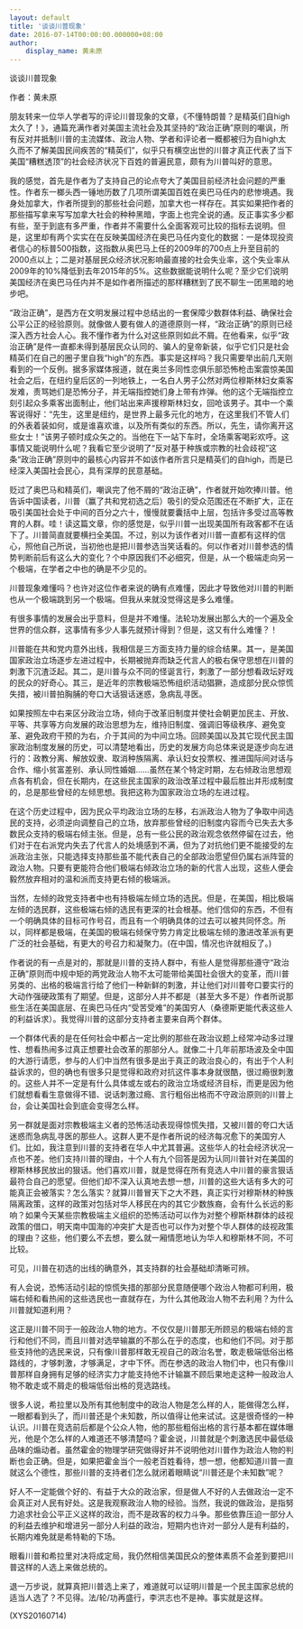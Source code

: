 ```yaml
---
layout: default
title: '谈谈川普现象'
date: 2016-07-14T00:00:00.000000+08:00
author:
    display_name: 黄未原
---
```


谈谈川普现象

作者：黄未原

朋友转来一位华人学者写的评论川普现象的文章，《不懂特朗普？是精英们自high太久了！》，通篇充满作者对美国主流社会及其坚持的“政治正确”原则的嘲讽，所有反对并抵制川普的主流媒体、政治人物、学者和评论者一概都被归为自high太久而不了解美国民间疾苦的“精英们”，似乎只有横空出世的川普才真正代表了当下美国“糟糕透顶”的社会经济状况下百姓的普遍民意，颇有为川普叫好的意思。

我的感觉，首先是作者为了支持自己的论点夸大了美国目前经济社会问题的严重性。作者东一榔头西一锤地历数了几项所谓美国百姓在奥巴马任内的悲惨境遇。我身处加拿大，作者所提到的那些社会问题，加拿大也一样存在。其实如果把作者的那些描写拿来写写加拿大社会的种种黑暗，字面上也完全说的通。反正事实多少都有些，至于到底有多严重，作者并不需要什么全面客观可比较的指标去说明。但是，这里却有两个实实在在反映美国经济在奥巴马任内变化的数据：一是体现投资者信心的标普500指数，这指数从奥巴马上任的2009年的700点上升至目前的2000点以上；二是对基层民众经济状况影响最直接的社会失业率，这个失业率从2009年的10%降低到去年2015年的5%。这些数据能说明什么呢？至少它们说明美国经济在奥巴马任内并不是如作者所描述的那样糟糕到了民不聊生一团黑暗的地步吧。

“政治正确”，是西方在文明发展过程中总结出的一套保障少数群体利益、确保社会公平公正的经验原则。就像做人要有做人的道德原则一样，“政治正确”的原则已经深入西方社会人心。我不懂作者为什么对这些原则如此不屑。在他看来，似乎“政治正确”是件一直都未得到基层民众认同的、骗人的皇帝新装，似乎它们只是社会精英们在自己的圈子里自我“high”的东西。事实是这样吗？我只需要举出前几天刚看到的一个反例。据多家媒体报道，就在奥兰多同性恋俱乐部恐怖枪击案震惊美国社会之后，在纽约皇后区的一列地铁上，一名白人男子公然对两位穆斯林妇女乘客发难，责骂她们是恐怖分子，并无端指控她们身上带有炸弹。他的这个无端指控立刻引起众多乘客出面制止，他们站出来声援穆斯林妇女，回呛该男子。其中一个乘客说得好：“先生，这里是纽约，是世界上最多元化的地方，在这里我们不管人们的外表着装如何，或是谁喜欢谁，以及所有类似的东西。所以，先生，请你离开这些女士！”该男子顿时成众矢之的。当他在下一站下车时，全场乘客喝彩欢呼。这事情又能说明什么呢？我看它至少说明了“反对基于种族或宗教的社会歧视”这条“政治正确”原则中的最核心内容并不如该作者所言只是精英们的自high，而是已经深入美国社会民心，具有深厚的民意基础。

贬过了奥巴马和精英们，嘲讽完了他不屑的“政治正确”，作者就开始吹捧川普。他告诉中国读者，川普（赢了共和党初选之后）吸引的受众范围还在不断扩大，正在吸引美国社会处于中间的百分之六十，慢慢就要囊括中上层，包括许多受过高等教育的人群。哇！读这篇文章，你的感觉是，似乎川普一出现美国所有政客都不在话下了。川普简直就要横扫全美国。不过，别以为该作者对川普一直都有这样的信心，照他自己所说，当初他也是把川普参选当笑话看的。何以作者对川普参选的情势判断前后有这么大的变化？个中原因我们不必细究，但是，从一个极端走向另一个极端，在学者之中也的确是不少见的。

川普现象难懂吗？也许对这位作者来说的确有点难懂，因此才导致他对川普的判断也从一个极端跳到另一个极端。但我从来就没觉得这是多么难懂。

有很多事情的发展会出乎意料，但是并不难懂。法轮功发展出那么大的一个遍及全世界的信众群，这事情有多少人事先就预计得到？但是，这又有什么难懂？！

川普能在共和党内意外出线，我相信是三方面支持力量的综合结果。其一，是美国国家政治立场逐步左进过程中，长期被抛弃而缺乏代言人的极右保守思想在川普的刺激下沉渣泛起。其二，是川普与众不同的怪诞言行，刺激了一部分想看政坛好戏的民众的好奇心。其三，是近年的宗教极端恐怖组织活动猖獗，造成部分民众惊慌失措，被川普拍胸脯的夸口大话狠话迷惑，急病乱寻医。

如果按照左中右来区分政治立场，倾向于改革旧制度并使社会朝更加民主、开放、平等、共享等方向发展的政治思想为左，维持旧制度、强调旧等级秩序、避免变革、避免政府干预的为右，介于其间的为中间立场。回顾美国以及其它现代民主国家政治制度发展的历史，可以清楚地看出，历史的发展方向总体来说是逐步向左进行的：政教分离、解放奴隶、取消种族隔离、承认妇女投票权、推进国际间对话与合作、缩小贫富差别、承认同性婚姻……虽然在某个特定时期，左右倾政治思想观点各有机会，但在长期内，在这些民主国家的政治改革过程中最后胜出并形成制度的，总是那些曾经的左倾思想。我把这称为国家政治立场的左进过程。

在这个历史过程中，因为民众平均政治立场的左移，右派政治人物为了争取中间选民的支持，必须逆向调整自己的立场，放弃那些曾经的旧制度内容而今已失去大多数民众支持的极端右倾主张。但是，总有一些公民的政治观念依然停留在过去，他们对于在右派党内失去了代言人的处境感到不满，但为了对抗他们更不能接受的左派政治主张，只能选择支持那些虽不能代表自己的全部政治愿望但仍属右派阵营的政治人物。只要有更能符合他们极端右倾政治立场的新的代言人出现，这些人便会毅然放弃相对的温和派而支持更右倾的极端派。

当然，左倾的政党支持者中也有持极端左倾立场的选民。但是，在美国，相比极端左倾的选民群，这些极端右倾的选民有更深的社会根基。他们信仰的东西，不但有一个明确具体的目标可作号召，而且有一个明确具体的过去可以被共同怀念。所以，同样都是极端，在美国的极端右倾保守势力肯定比极端左倾的激进改革派有更广泛的社会基础，有更大的号召力和凝聚力。(在中国，情况也许就相反了。)

作者说的有一点是对的，那就是川普的支持人群中，有些人是觉得那些遵守“政治正确”原则而中规中矩的两党政治人物不太可能带给美国社会很大的变革，而川普另类的、出格的极端言行给了他们一种新鲜的刺激，并让他们对川普夸口要实行的大动作强硬政策有了期望。但是，这部分人并不都是（甚至大多不是）作者所说那些生活在美国底层、在奥巴马任内“受苦受难”的美国穷人（桑德斯更能代表这些人的利益诉求）。我觉得川普的这部分支持者主要来自两个群体。

一个群体代表的是在任何社会中都占一定比例的那些在政治议题上经常冲动多过理性、想看热闹多过真正想要社会改革的那部分人。就像二十几年前那场波及全中国的大游行请愿，参与的人们中当然有很多是出于真正的政治良心的，有出于个人利益诉求的，但的确也有很多只是觉得和政府对抗这件事本身就很酷，很过瘾很刺激的。这些人并不一定是有什么具体或左或右的政治立场或经济目标，而更是因为他们就想看看生意做得不错、说话刺激过瘾、言行粗俗出格而不守政治原则的川普上台，会让美国社会到底会变得怎么样。

另一群就是面对宗教极端主义者的恐怖活动表现得惊慌失措，又被川普的夸口大话迷惑而急病乱寻医的那些人。这群人更不是作者所说的经济每况愈下的美国穷人们。比如，我注意到川普的支持者在华人中尤其普遍。这些华人的社会经济状况一点也不差。他们支持川普的理由，十个人有九个回答是因为认同川普针对在美国的穆斯林移民放出的狠话。他们喜欢川普，就是觉得在所有竞选人中川普的豪言狠话最符合自己的愿望。但他们却不深入认真地去想一想，川普的这些大话有多大的可能真正会被落实？怎么落实？就算川普冒天下之大不韪，真正实行对穆斯林的种族隔离政策，这样的政策对包括对华人移民在内的其它少数族裔，会有什么长远的影响？如果今天某些宗教极端主义组织的恐怖活动可以作为对整个穆斯林群体的歧视政策的借口，明天南中国海的冲突扩大是否也可以作为对整个华人群体的歧视政策的理由？这些，他们要么不去想，要么就一厢情愿地认为华人和穆斯林不同，不可比较。

可见，川普在初选的出线的确意外，其支持群的社会基础却清晰可辨。

有人会说，恐怖活动引起的惊慌失措的那部分民意随便哪个政治人物都可利用，极端右倾和看热闹的这些选民也一直就存在，为什么其他政治人物不去利用？为什么川普就知道利用？

这正是川普不同于一般政治人物的地方。不仅仅是川普那无所顾忌的极端右倾的言行和他们不同，而且川普对选举输赢的不那么在乎的态度，也和他们不同。对于那些支持他的选民来说，只有像川普那样敢无视自己的政治名誉，敢走极端低俗出格路线的，才够刺激，才够满足，才中下怀。而在参选的政治人物们中，也只有像川普那样自身拥有足够的经济实力才能支持他不计输赢不顾后果地走这种一般政治人物不敢走或不屑走的极端低俗出格的竞选路线。

很多人说，希拉里以及所有其他制度中的政治人物是怎么样的人，能做得怎么样，一眼都看到头了，而川普还是个未知数，所以值得让他来试试。这是很奇怪的一种认识。川普在竞选前后都是个公众人物，他的那些粗俗出格的言行基本都在媒体曝光，他是个怎么样的人难道还不够清楚吗？霍金说，川普就是个刺激选民中最低级品味的煽动者。虽然霍金的物理学研究做得好并不说明他对川普作为政治人物的判断也会正确。但是，如果把霍金当个一般老百姓看待，想一想，他都知道川普一直就这么个德性，那些川普的支持者们怎么就闭着眼睛说“川普还是个未知数”呢？

好人不一定能做个好的、有益于大众的政治家，但是做人不好的人去做政治一定不会真正对人民有好处。这是我观察政治人物的经验。当然，我说的做政治，是指努力追求社会公平正义这样的政治，而不是政客的权力斗争。那些依靠压迫一部分人的利益去维护和增进另一部分人利益的政治，短期内也许对一部分人是有利益的，长期内难免就是希特勒的下场。

眼看川普和希拉里对决将成定局，我仍然相信美国民众的整体素质不会差到要把川普这样的人选上来做总统的。

退一万步说，就算真把川普选上来了，难道就可以证明川普是一个民主国家总统的适当人选了？不见得。法/轮/功再盛行，李洪志也不是神。事实就是这样。

(XYS20160714)


